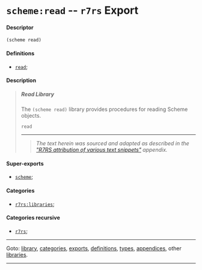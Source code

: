 

<a id='export__r7rs__scheme_3a_read'></a>

# `scheme:read` -- `r7rs` Export


<a id='export__r7rs__scheme_3a_read__descriptor'></a>

#### Descriptor

````
(scheme read)
````


<a id='export__r7rs__scheme_3a_read__definitions'></a>

#### Definitions

 * [`read`](../../r7rs/definitions/read.md#definition__r7rs__read);


<a id='export__r7rs__scheme_3a_read__description'></a>

#### Description

> ##### Read Library
> 
> The `(scheme read)` library provides procedures for reading
> Scheme objects.
> 
> ````
> read
> ````
> 
> 
> ----
> > *The text herein was sourced and adapted as described in the ["R7RS attribution of various text snippets"](../../r7rs/appendices/attribution.md#appendix__r7rs__attribution) appendix.*


<a id='export__r7rs__scheme_3a_read__super-exports'></a>

#### Super-exports

 * [`scheme`](../../r7rs/exports/scheme.md#export__r7rs__scheme);


<a id='export__r7rs__scheme_3a_read__categories'></a>

#### Categories

 * [`r7rs:libraries`](../../r7rs/categories/r7rs_3a_libraries.md#category__r7rs__r7rs_3a_libraries);


<a id='export__r7rs__scheme_3a_read__categories-recursive'></a>

#### Categories recursive

 * [`r7rs`](../../r7rs/categories/r7rs.md#category__r7rs__r7rs);

----

Goto: [library](../../r7rs/_index.md#library__r7rs), [categories](../../r7rs/categories/_index.md#toc__r7rs__categories), [exports](../../r7rs/exports/_index.md#toc__r7rs__exports), [definitions](../../r7rs/definitions/_index.md#toc__r7rs__definitions), [types](../../r7rs/types/_index.md#toc__r7rs__types), [appendices](../../r7rs/appendices/_index.md#toc__r7rs__appendices), other [libraries](../../_libraries.md#toc__libraries).

----

